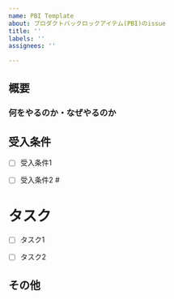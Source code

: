```yaml
---
name: PBI Template
about: プロダクトバックロックアイテム(PBI)のissue
title: ''
labels: ''
assignees: ''

---
```


## 概要 <!-- このPBIにおける主要な課題や機能、及び期待される成果について簡潔に説明してください。--> 



### 何をやるのか・なぜやるのか 



## 受入条件 <!-- このPBIを完了とするための条件をリスト形式で記載してください。受け入れ条件は状態として記載します。--> 

- [ ] 受入条件1 

- [ ] 受入条件2 #



# タスク <!-- 開発者がこのPBIを達成するために必要なタスク（具体的な作業項目）をリスト形式で記載してください。--> 

- [ ] タスク1 

- [ ] タスク2 



## その他 <!-- このPBIに関連するドキュメント、過去の類似したPBI、注記や備考などをここに記載してください。-->
